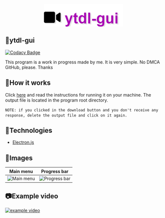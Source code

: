 <p align="center">
  <img src="./src/assets/logo.png">
</p>

## 🔨ytdl-gui

[![Codacy Badge](https://api.codacy.com/project/badge/Grade/65650a48253a47e58e68ad59beaa0eb2)](https://app.codacy.com/gh/ytdl-gui/ytdl-gui?utm_source=github.com&utm_medium=referral&utm_content=ytdl-gui/ytdl-gui&utm_campaign=Badge_Grade)

This program is a work in progress made by me. It is very simple.
No DMCA GitHub, please. Thanks

## 🌠How it works
Click [here](https://github.com/snuckdev/gerador-de-dados/releases/latest)
and read the instructions for running it on your machine.
The output file is located in the program root directory.

`NOTE: if you clicked in the download button and you don't receive any response, delete the output file and click on it again.`

## 🚀Technologies

  - [Electron.js](https://github.com/electron/electron)

## 📰Images

Main menu     |     Progress bar
:------------:|:---------------:
![Main menu](https://i.imgur.com/DqzsCVU.png) | ![Progress bar](https://i.imgur.com/3P1BzfZ.png)

## 📷Example video
[![example video](https://res.cloudinary.com/marcomontalbano/image/upload/v1604595805/video_to_markdown/images/streamable--ccnfdv-c05b58ac6eb4c4700831b2b3070cd403.jpg)](https://streamable.com/ccnfdv "example video")